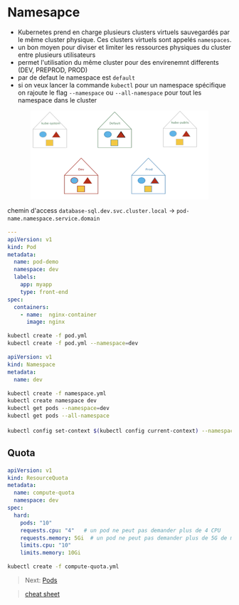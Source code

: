 # Namesapce

* Kubernetes prend en charge plusieurs clusters virtuels sauvegardés par le même cluster physique. Ces clusters virtuels sont appelés `namespaces`.
* un bon moyen pour diviser et limiter les ressources physiques du cluster entre plusieurs utilisateurs
* permet l'utilisation du même cluster pour des envirenemnt differents (DEV, PREPROD, PROD)
* par de defaut le namespace est `default`
* si on veux lancer la commande `kubectl` pour un namespace spécifique on rajoute le flag `--namespace` ou `--all-namespace` pour tout les namespace dans le cluster

<center><img src="../images/namespace.png" alt="arch" width="400" height="200"/></center>


chemin d'access `database-sql.dev.svc.cluster.local` -> `pod-name.namespace.service.domain`

```yaml
---
apiVersion: v1
kind: Pod
metadata:
  name: pod-demo
  namespace: dev
  labels:
    app: myapp
    type: front-end
spec:
  containers:
    - name:  nginx-container
      image: nginx
```

```bash
kubectl create -f pod.yml
kubectl create -f pod.yml --namespace=dev
```

```yaml
apiVersion: v1
kind: Namespace
metadata:
  name: dev
```

```bash
kubectl create -f namespace.yml
kubectl create namespace dev
kubectl get pods --namespace=dev
kubectl get pods --all-namespace

kubectl config set-context $(kubectl config current-context) --namespace=dev
```

## Quota

```yaml
apiVersion: v1
kind: ResourceQuota
metadata:
  name: compute-quota
  namespace: dev
spec:
  hard:
    pods: "10"
    requests.cpu: "4"   # un pod ne peut pas demander plus de 4 CPU
    requests.memory: 5Gi  # un pod ne peut pas demander plus de 5G de memoire
    limits.cpu: "10"
    limits.memory: 10Gi
```

```bash
kubectl create -f compute-quota.yml
```

> Next: [Pods](../objects/pods.md)

> [cheat sheet](../useful.md)
